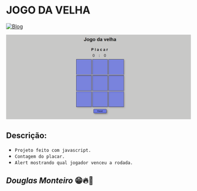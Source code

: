 # JOGO DA VELHA

[![Blog](https://img.shields.io/website?label=deploy&style=for-the-badge&url=https://douglasmonteirodev.github.io/jogo-da-velha/)](https://douglasmonteirodev.github.io/jogo-da-velha/)

<p align="center">
  <img src="assets/preview/home.png">
</p>

## Descrição:

- `Projeto feito com javascript.`
- `Contagem do placar.`
- `Alert mostrando qual jogador venceu a rodada.`

## <i>Douglas Monteiro</i> 😁🔥🚀
